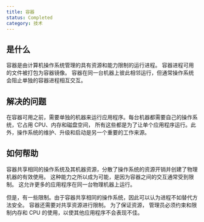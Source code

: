 ```yaml
---
title: 容器
status: Completed
category: 技术
---
```


## 是什么

容器是由计算机操作系统管理的具有资源和能力限制的运行进程。
容器进程可用的文件被打包为容器镜像。
容器在同一台机器上彼此相邻运行，但通常操作系统会阻止单独的容器进程相互交互。

## 解决的问题

在容器可用之前，需要单独的机器来运行应用程序。每台机器都需要自己的操作系统，它占用 CPU、内存和磁盘空间，
所有这些都是为了让单个应用程序运行。此外，操作系统的维护、升级和启动是另一个重要的工作来源。

## 如何帮助

容器共享相同的操作系统及其机器资源，分散了操作系统的资源开销并创建了物理机器的有效使用。
这种能力之所以成为可能，是因为容器之间的交互通常受到限制。
这允许更多的应用程序在同一台物理机器上运行。

但是，有一些限制。由于容器共享相同的操作系统，因此可以认为进程不如替代方法安全。 容器还需要对共享资源进行限制。 为了保证资源，
管理员必须约束和限制内存和 CPU 的使用，以使其他应用程序不会表现不佳。

